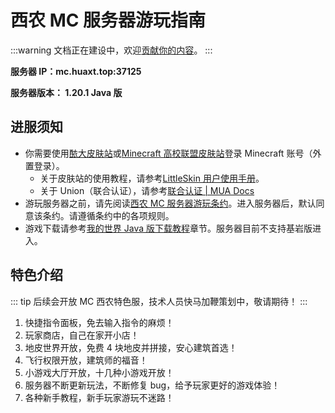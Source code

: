 # 西农 MC 服务器游玩指南

:::warning
文档正在建设中，欢迎[贡献你的内容](/guide/contributing.html)。
:::

**服务器 IP：mc.huaxt.top:37125**

**服务器版本： 1.20.1 Java 版**

## 进服须知

- 你需要使用[䙶大皮肤站](https://skin.nwafu.com.cn)或[Minecraft 高校联盟皮肤站](https://skin.mualliance.ltd)登录 Minecraft 账号（外置登录）。
  - 关于皮肤站的使用教程，请参考[LittleSkin 用户使用手册](https://manual.littlesk.in/)。
  - 关于 Union（联合认证），请参考[联合认证 | MUA Docs](https://docs.mualliance.cn/zh/dev/union/auth)
- 游玩服务器之前，请先阅读[西农 MC 服务器游玩条约](/guide/server/serverrules.html)。进入服务器后，默认同意该条约。请遵循条约中的各项规则。
- 游戏下载请参考[我的世界 Java 版下载教程](/tutorial/minecraft_game_guide/download_game_java_edition.html)章节。服务器目前不支持基岩版进入。

## 特色介绍

::: tip 后续会开放 MC 西农特色服，技术人员快马加鞭策划中，敬请期待！
:::

1. 快捷指令面板，免去输入指令的麻烦！
2. 玩家商店，自己在家开小店！
3. 地皮世界开放，免费 4 块地皮并拼接，安心建筑首选！
4. 飞行权限开放，建筑师的福音！
5. 小游戏大厅开放，十几种小游戏开放！
6. 服务器不断更新玩法，不断修复 bug，给予玩家更好的游戏体验！
7. 各种新手教程，新手玩家游玩不迷路！
